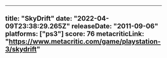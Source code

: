 
---
title: "SkyDrift"
date: "2022-04-09T23:38:29.265Z"
releaseDate: "2011-09-06"
platforms: ["ps3"]
score: 76
metacriticLink: "https://www.metacritic.com/game/playstation-3/skydrift"
---
